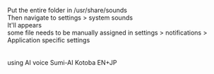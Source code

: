 Put the entire folder in /usr/share/sounds <br />
Then navigate to settings > system sounds <br />
It'll appears <br />
some file needs to be manually assigned in settings > notifications > Application specific settings <br />
<br />
<br />
using AI voice Sumi-AI Kotoba EN+JP
